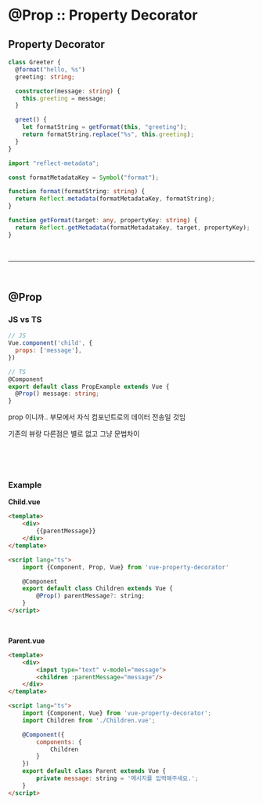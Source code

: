 # @Prop :: Property Decorator


## Property Decorator

```typescript
class Greeter {
  @format("hello, %s")
  greeting: string;

  constructor(message: string) {
    this.greeting = message;
  }

  greet() {
    let formatString = getFormat(this, "greeting");
    return formatString.replace("%s", this.greeting);
  }
}
```

```typescript
import "reflect-metadata";

const formatMetadataKey = Symbol("format");

function format(formatString: string) {
  return Reflect.metadata(formatMetadataKey, formatString);
}

function getFormat(target: any, propertyKey: string) {
  return Reflect.getMetadata(formatMetadataKey, target, propertyKey);
}
```

&nbsp;

---

&nbsp;

## @Prop

### JS vs TS

```javascript
// JS
Vue.component('child', {
  props: ['message'],
})
```
```typescript
// TS
@Component
export default class PropExample extends Vue {
  @Prop() message: string;
}
```

prop 이니까.. 부모에서 자식 컴포넌트로의 데이터 전송일 것임

기존의 뷰랑 다른점은 별로 없고 그냥 문법차이

&nbsp;

&nbsp;

### Example

**Child.vue**
```html
<template>
    <div>
        {{parentMessage}}
    </div>
</template>

<script lang="ts">
    import {Component, Prop, Vue} from 'vue-property-decorator'

    @Component
    export default class Children extends Vue {
        @Prop() parentMessage?: string;
    }
</script>
```

&nbsp;

**Parent.vue**

```html
<template>
    <div>
        <input type="text" v-model="message">
        <children :parentMessage="message"/>
    </div>
</template>

<script lang="ts">
    import {Component, Vue} from 'vue-property-decorator';
    import Children from './Children.vue';

    @Component({
        components: {
            Children
        }
    })
    export default class Parent extends Vue {
        private message: string = '메시지를 입력해주세요.';
    }
</script>
```
